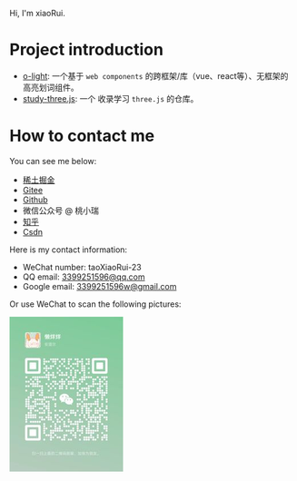 

Hi, I'm xiaoRui.

# Project introduction

- [o-light](https://github.com/xiaorui-23/o-light): 一个基于 `web components` 的跨框架/库（vue、react等）、无框架的高亮划词组件。
- [study-three.js](https://github.com/xiaorui-23/study-three.js): 一个 收录学习 `three.js` 的仓库。




# How to contact me

You can see me below:

- [稀土掘金](https://juejin.cn/user/1196739061361437)
- [Gitee](https://gitee.com/xiaorui-23)
- [Github](https://github.com/xiaorui-23)
- 微信公众号 @ 桃小瑞
- [知乎](https://www.zhihu.com/people/74-84-16-57)
- [Csdn](https://blog.csdn.net/qq_44500360)

Here is my contact information:

- WeChat number: taoXiaoRui-23
- QQ email: 3399251596@qq.com
- Google email: 3399251596w@gmail.com

Or use WeChat to scan the following pictures:

<img src="https://github.com/xiaorui-23/xiaorui-23/blob/master/Wechat.jpeg" width="200" height="273"></img>
